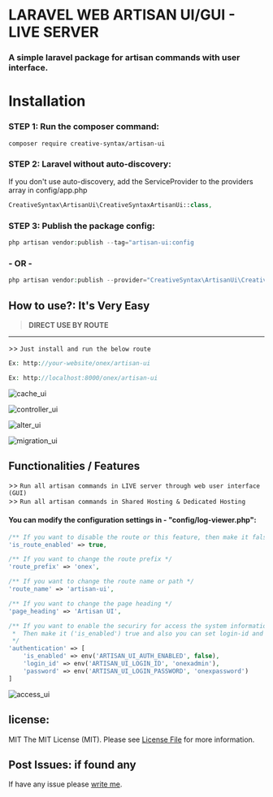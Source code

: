 # LARAVEL WEB ARTISAN UI/GUI - LIVE SERVER

### A simple laravel package for artisan commands with user interface.

# Installation

### STEP 1: Run the composer command:

```shell
composer require creative-syntax/artisan-ui
```

### STEP 2: Laravel without auto-discovery:

If you don't use auto-discovery, add the ServiceProvider to the providers array in config/app.php

```php
CreativeSyntax\ArtisanUi\CreativeSyntaxArtisanUi::class,
```

### STEP 3: Publish the package config:

```php
php artisan vendor:publish --tag="artisan-ui:config
```
### - OR - 

```php
php artisan vendor:publish --provider="CreativeSyntax\ArtisanUi\CreativeSyntaxArtisanUi" --force
```

## How to use?: It's Very Easy

> **DIRECT USE BY ROUTE**
---
<dl>
  <dt>>> <code>Just install and run the below route </span></code></dt>
</dl>

```php
Ex: http://your-website/onex/artisan-ui

Ex: http://localhost:8000/onex/artisan-ui
```

![cache_ui](https://user-images.githubusercontent.com/24665327/224533931-ceb13672-0b20-4b0f-a2ba-9ab068d5bc46.png)

![controller_ui](https://user-images.githubusercontent.com/24665327/224533944-2bbc279f-2e45-41c3-95e1-e6f385397970.png)

![alter_ui](https://user-images.githubusercontent.com/24665327/224533962-ee512c04-bcaf-4699-aaee-8bcf5a74b83e.png)

![migration_ui](https://user-images.githubusercontent.com/24665327/224533979-b10e3cc2-e7a8-4205-aaad-3cfa419deb67.png)

## Functionalities / Features
<dl>
  <dt>>> <code>Run all artisan commands in LIVE server through web user interface (GUI)</span></code></dt>
  <dt>>> <code>Run all artisan commands in Shared Hosting & Dedicated Hosting</span></code></dt>
</dl>

#### You can modify the configuration settings in - "config/log-viewer.php":

```php
/** If you want to disable the route or this feature, then make it false */
'is_route_enabled' => true,
```

```php
/** If you want to change the route prefix */
'route_prefix' => 'onex',
```

```php
/** If you want to change the route name or path */
'route_name' => 'artisan-ui',
```

```php
/** If you want to change the page heading */
'page_heading' => 'Artisan UI',
```

```php
/** If you want to enable the securiry for access the system information
 *  Then make it ('is_enabled') true and also you can set login-id and password 
 */
'authentication' => [
    'is_enabled' => env('ARTISAN_UI_AUTH_ENABLED', false),
    'login_id' => env('ARTISAN_UI_LOGIN_ID', 'onexadmin'),
    'password' => env('ARTISAN_UI_LOGIN_PASSWORD', 'onexpassword')
]
```
![access_ui](https://user-images.githubusercontent.com/24665327/224533996-1faf7804-d144-41b0-bb11-8ba2186945c4.png)


## license:
MIT
The MIT License (MIT). Please see [License File](LICENSE.md) for more information.

## Post Issues: if found any
If have any issue please [write me](https://github.com/dev-arindam-roy/artisan-ui/issues).
